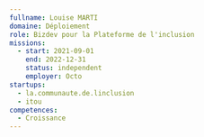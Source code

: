 ```yaml
---
fullname: Louise MARTI
domaine: Déploiement
role: Bizdev pour la Plateforme de l'inclusion
missions:
  - start: 2021-09-01
    end: 2022-12-31
    status: independent
    employer: Octo
startups:
  - la.communaute.de.linclusion
  - itou
competences:
  - Croissance
---
```

